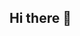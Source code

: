 ## Hi there 👋

<!--
**Ritchotte/Ritchotte** is a ✨ _special_ ✨ repository because its `README.md` (this file) appears on your GitHub profile.

Here are some ideas to get you started:

- 🔭 I’m currently working on ...learning about GITHUB and the tech space!
- 🌱 I’m currently learning ...Applied Computer concepts at BCIT! 
- 👯 I’m looking to collaborate on ... developing some cool applications
- 🤔 I’m looking for help with ...
- 💬 Ask me about ...
- 📫 How to reach me: ... rritchotte@my.bcit.ca
- ⚡ Fun fact: ... I <3 tech
-->
